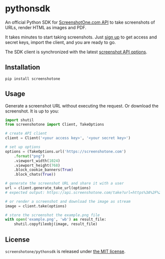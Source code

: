 # pythonsdk

An official Python SDK for [ScreenshotOne.com API](https://screenshotone.com) to take screenshots of URLs, render HTML as images and PDF.

It takes minutes to start taking screenshots. Just [sign up](https://screenshotone.com/) to get access and secret keys, import the client, and you are ready to go. 

The SDK client is synchronized with the latest [screenshot API options](https://screenshotone.com/docs/options/).

## Installation

```shell
pip install screenshotone
```

## Usage

Generate a screenshot URL without executing the request. Or download the screenshot. It is up to you: 
```python
import shutil
from screenshotone import Client, TakeOptions

# create API client 
client = Client('<your access key>', '<your secret key>')

# set up options
options = (TakeOptions.url('https://screenshotone.com')
    .format("png")
    .viewport_width(1024)
    .viewport_height(768)
    .block_cookie_banners(True)
    .block_chats(True))

# generate the screenshot URL and share it with a user
url = client.generate_take_url(options)
# expected output: https://api.screenshotone.com/take?url=https%3A%2F%2Fscreenshotone.com&viewport_width=1024&viewport_height=768&block_cookie_banners=True&block_chats=True&access_key=<your access key>&signature=6afc9417a523788580fa01a9f668ea82c78a9d2b41441d2a696010bf2743170f

# or render a screenshot and download the image as stream
image = client.take(options)

# store the screenshot the example.png file
with open('example.png', 'wb') as result_file:
    shutil.copyfileobj(image, result_file)
```

## License 

`screenshotone/pythonsdk` is released under [the MIT license](LICENSE).